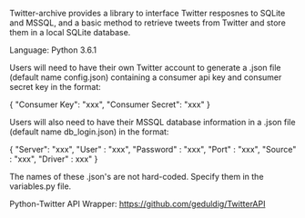 Twitter-archive provides a library to interface Twitter resposnes to SQLite and MSSQL, 
and a basic method to retrieve tweets from Twitter and store them in a local SQLite database.

Language: Python 3.6.1

Users will need to have their own Twitter account to generate a .json 
file (default name config.json) containing a consumer api key and consumer secret key in the format:

{
  "Consumer Key": "xxx",
  "Consumer Secret": "xxx"
}

Users will also need to have their MSSQL database information in a .json 
file (default name db_login.json) in the format:

{
  "Server": "xxx",
  "User" : "xxx",
  "Password" : "xxx",
  "Port" : "xxx",
  "Source" : "xxx",
  "Driver" : xxx"
}
 
The names of these .json's are not hard-coded. Specify them in the variables.py file.

Python-Twitter API Wrapper:
https://github.com/geduldig/TwitterAPI